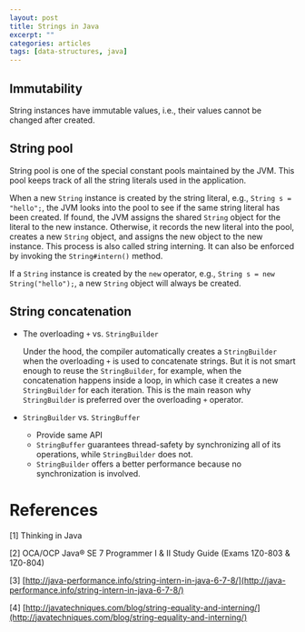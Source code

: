 ```yaml
---
layout: post
title: Strings in Java
excerpt: ""
categories: articles
tags: [data-structures, java]
---
```


## Immutability

String instances have immutable values, i.e., their values cannot be changed after created.

## String pool

String pool is one of the special constant pools maintained by the JVM. This pool keeps track of all the string literals used in the application.

When a new `String` instance is created by the string literal, e.g., `String s = "hello";`, the JVM looks into the pool to see if the same string literal has been created. If found, the JVM assigns the shared `String` object for the literal to the new instance. Otherwise, it records the new literal into the pool, creates a new `String` object, and assigns the new object to the new instance. This process is also called string interning. It can also be enforced by invoking the `String#intern()` method.

If a `String` instance is created by the `new` operator, e.g., `String s = new String("hello");`, a new `String` object will always be created.

## String concatenation

- The overloading `+` vs. `StringBuilder`

  Under the hood, the compiler automatically creates a `StringBuilder` when the overloading `+` is used to concatenate strings. But it is not smart enough to reuse the `StringBuilder`, for example, when the concatenation happens inside a loop, in which case it creates a new `StringBuilder` for each iteration. This is the main reason why `StringBuilder` is preferred over the overloading `+` operator.

- `StringBuilder` vs. `StringBuffer`

  - Provide same API
  - `StringBuffer` guarantees thread-safety by synchronizing all of its operations, while `StringBuilder` does not.
  - `StringBuilder` offers a better performance because no synchronization is involved.

# References

[1] Thinking in Java

[2] OCA/OCP Java® SE 7 Programmer I & II Study Guide (Exams 1Z0-803 & 1Z0-804)

[3] [http://java-performance.info/string-intern-in-java-6-7-8/](http://java-performance.info/string-intern-in-java-6-7-8/)

[4] [http://javatechniques.com/blog/string-equality-and-interning/](http://javatechniques.com/blog/string-equality-and-interning/)
